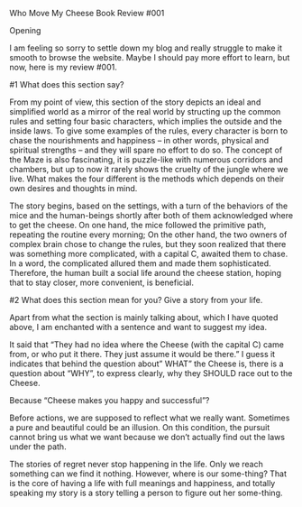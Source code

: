 
Who Move My Cheese 
Book Review
#001

Opening

I am feeling so sorry to settle down my blog and really struggle to make it smooth to browse the website. Maybe I should pay more effort to learn, but now, here is my review #001.

#1 What does this section say?

From my point of view, this section of the story depicts an ideal and simplified world as a mirror of the real world by structing up the common rules and setting four basic characters, which implies the outside and the inside laws. To give some examples of the rules, every character is born to chase the nourishments and happiness – in other words, physical and spiritual strengths – and they will spare no effort to do so. The concept of the Maze is also fascinating, it is puzzle-like with numerous corridors and chambers, but up to now it rarely shows the cruelty of the jungle where we live. What makes the four different is the methods which depends on their own desires and thoughts in mind.

The story begins, based on the settings, with a turn of the behaviors of the mice and the human-beings shortly after both of them acknowledged where to get the cheese. On one hand, the mice followed the primitive path, repeating the routine every morning; On the other hand, the two owners of complex brain chose to change the rules, but they soon realized that there was something more complicated, with a capital C, awaited them to chase. In a word, the complicated allured them and made them sophisticated. Therefore, the human built a social life around the cheese station, hoping that to stay closer, more convenient, is beneficial.


#2 What does this section mean for you? Give a story from your life.

Apart from what the section is mainly talking about, which I have quoted above, I am enchanted with a sentence and want to suggest my idea.

It said that “They had no idea where the Cheese (with the capital C) came from, or who put it there. They just assume it would be there.” I guess it indicates that behind the question about” WHAT” the Cheese is, there is a question about “WHY”, to express clearly, why they SHOULD race out to the Cheese. 

Because “Cheese makes you happy and successful”?

Before actions, we are supposed to reflect what we really want. Sometimes a pure and beautiful could be an illusion. On this condition, the pursuit cannot bring us what we want because we don’t actually find out the laws under the path.

The stories of regret never stop happening in the life. Only we reach something can we find it nothing. However, where is our some-thing? That is the core of having a life with full meanings and happiness, and totally speaking my story is a story telling a person to figure out her some-thing.
